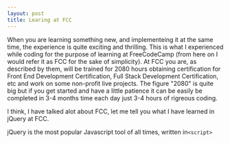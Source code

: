 ```yaml
---
layout: post
title: Learing at FCC
---
```


When you are learning something new, and implementeing it at the same time, the experience is quite exciting and thrilling. This is what I experienced while coding for the purpose of learning at FreeCodeCamp (from here on I would refer it as FCC for the sake of simplicity). At FCC you are, as described by them, will be trained for 2080 hours obtaining certification for Front End Development Certification,  Full Stack Development Certification, etc and work on some non-profit live projects. The figure "2080" is quite big but if you get started and have a little patience it can be easily be completed in 3-4 months time each day just 3-4 hours of rigreous coding.

I think, I have talked alot about FCC, let me tell you what I have learned in jQuery at FCC. 

jQuery is the most popular Javascript tool of all times, written in`<script>`
